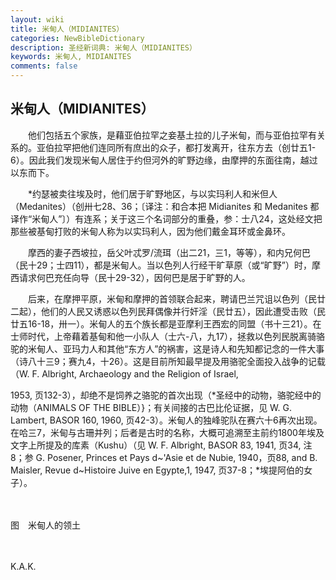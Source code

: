 ```yaml
---
layout: wiki
title: 米甸人（MIDIANITES）
categories: NewBibleDictionary
description: 圣经新词典: 米甸人（MIDIANITES）
keywords: 米甸人, MIDIANITES
comments: false
---
```


## 米甸人（MIDIANITES）

　　他们包括五个家族，是藉亚伯拉罕之妾基土拉的儿子米甸，而与亚伯拉罕有关系的。亚伯拉罕把他们连同所有庶出的众子，都打发离开，往东方去（创廿五1-6）。因此我们发现米甸人居住于约但河外的旷野边缘，由摩押的东面往南，越过以东而下。

　　*约瑟被卖往埃及时，他们居于旷野地区，与以实玛利人和米但人（Medanites）（创卅七28、36；〔译注：和合本把 Midianites 和 Medanites 都译作“米甸人”〕）有连系；关于这三个名词部分的重叠，参：士八24，这处经文把那些被基甸打败的米甸人称为以实玛利人，因为他们戴金耳环或金鼻环。

　　摩西的妻子西坡拉，岳父叶忒罗/流珥（出二21，三1，等等），和内兄何巴（民十29；士四11），都是米甸人。当以色列人行经干旷草原（或“旷野”）时，摩西请求何巴充任向导（民十29-32），因何巴是居于旷野的人。

　　后来，在摩押平原，米甸和摩押的首领联合起来，聘请巴兰咒诅以色列（民廿二起），他们的人民又诱惑以色列民拜偶像并行奸淫（民廿五），因此遭受击败（民廿五16-18，卅一）。米甸人的五个族长都是亚摩利王西宏的同盟（书十三21）。在士师时代，上帝藉着基甸和他一小队人（士六-八，九17），拯救以色列民脱离骑骆驼的米甸人、亚玛力人和其他“东方人”的祸害，这是诗人和先知都记念的一件大事（诗八十三9；赛九4，十26）。这是目前所知最早提及用骆驼全面投入战争的记载（W. F. Albright, Archaeology and the Religion of Israel,

1953, 页132-3），却绝不是饲养之骆驼的首次出现（*圣经中的动物，骆驼经中的动物（ANIMALS OF THE BIBLE）}；有关间接的古巴比伦证据，见 W. G. Lambert, BASOR 160, 1960, 页42-3）。米甸人的独峰驼队在赛六十6再次出现。在哈三7，米甸与古珊并列；后者是古时的名称，大概可追溯至主前约1800年埃及文字上所提及的库素（Kushu）（见 W. F. Albright, BASOR 83, 1941, 页34, 注8；参 G. Posener, Princes et Pays d~'Asie et de Nubie, 1940，页88, and B. Maisler, Revue d~Histoire Juive en Egypte,1, 1947, 页37-8；*埃提阿伯的女子）。

　









图　米甸人的领土

　

K.A.K.






